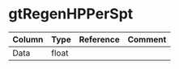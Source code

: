 # gtRegenHPPerSpt

| Column | Type | Reference | Comment |
|--------|------|-----------|---------|
|Data|float|||
